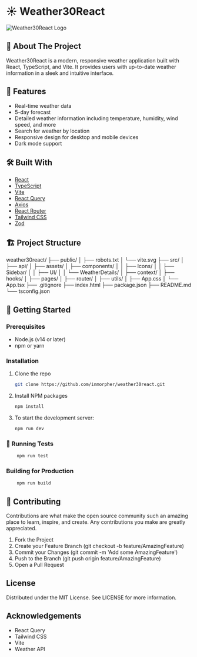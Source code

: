 # ☀️ Weather30React

![Weather30React Logo](https://yevweatherapp.netlify.app/icons/favicon/favicon-32x32.png)

## 🌈 About The Project

Weather30React is a modern, responsive weather application built with React, TypeScript, and Vite. It provides users with up-to-date weather information in a sleek and intuitive interface.

## 🚀 Features

- Real-time weather data
- 5-day forecast
- Detailed weather information including temperature, humidity, wind speed, and more
- Search for weather by location
- Responsive design for desktop and mobile devices
- Dark mode support

## 🛠️ Built With

- [React](https://reactjs.org/)
- [TypeScript](https://www.typescriptlang.org/)
- [Vite](https://vitejs.dev/)
- [React Query](https://react-query.tanstack.com/)
- [Axios](https://axios-http.com/)
- [React Router](https://reactrouter.com/)
- [Tailwind CSS](https://tailwindcss.com/)
- [Zod](https://github.com/colinhacks/zod)

## 🏗️ Project Structure

weather30react/
├── public/
│ ├── robots.txt
│ └── vite.svg
├── src/
│ ├── api/
│ ├── assets/
│ ├── components/
│ │ ├── Icons/
│ │ ├── Sidebar/
│ │ ├── UI/
│ │ └── WeatherDetails/
│ ├── context/
│ ├── hooks/
│ ├── pages/
│ ├── router/
│ ├── utils/
│ ├── App.css
│ └── App.tsx
├── .gitignore
├── index.html
├── package.json
├── README.md
└── tsconfig.json

## 🚀 Getting Started

### Prerequisites

- Node.js (v14 or later)
- npm or yarn

### Installation

1. Clone the repo
   ```sh
   git clone https://github.com/inmorpher/weather30react.git
   ```
2. Install NPM packages
   ```sh
   npm install
   ```
3. To start the development server:
   ```sh
   npm run dev
   ```

### 🧪 Running Tests

```sh
	npm run test
```

### Building for Production

```sh
	npm run build
```

## 🤝 Contributing

Contributions are what make the open source community such an amazing place to learn, inspire, and create. Any contributions you make are greatly appreciated.

1.  Fork the Project
2.  Create your Feature Branch (git checkout -b feature/AmazingFeature)
3.  Commit your Changes (git commit -m 'Add some AmazingFeature')
4.  Push to the Branch (git push origin feature/AmazingFeature)
5.  Open a Pull Request

## License

Distributed under the MIT License. See LICENSE for more information.

## Acknowledgements

- React Query
- Tailwind CSS
- Vite
- Weather API
